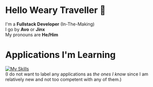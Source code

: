 # Hello Weary Traveller 👋

I'm a **Fullstack Developer** (In-The-Making)  <br>
I go by **Avo** or **Jinx**  <br>
My pronouns are **He/Him**

# Applications I'm Learning
[![My Skills](https://skillicons.dev/icons?i=py,cs,cpp,vscode,ts,html&perline=3)](https://skillicons.dev)
<br>(I do not want to label any applications as *the ones I know* since I am relatively new and not too competent with any of them.)

